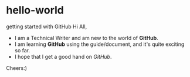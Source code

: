 # hello-world
getting started with GitHub
Hi All,
<ul>
  <li>I am a <blink>Technical Writer</blink> and am new to the world of <b>GitHub</b>.</li>
  <li>I am learning <b>GitHub</b> using the guide/document, and it's quite exciting so far.</li>
  <li>I hope that I get a good hand on <i>GitHub</i>.</li>
 </ul>
Cheers:)

